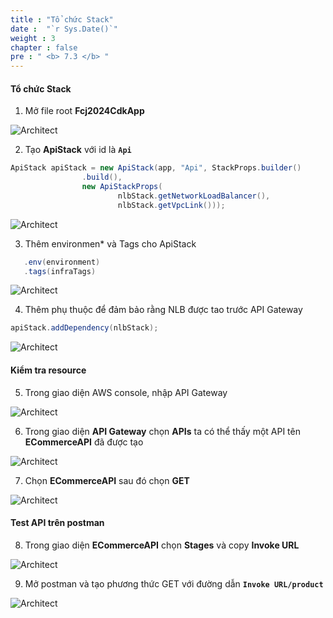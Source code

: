 ```yaml
---
title : "Tổ chức Stack"
date :  "`r Sys.Date()`" 
weight : 3
chapter : false
pre : " <b> 7.3 </b> "
---
```


#### Tổ chức Stack

1. Mở file root **Fcj2024CdkApp** 

![Architect](/images/7/3/01.png?featherlight=false&width=60pc)

2. Tạo **ApiStack** với id là **``Api``**

```java
ApiStack apiStack = new ApiStack(app, "Api", StackProps.builder()
                .build(), 
                new ApiStackProps(
                        nlbStack.getNetworkLoadBalancer(),
                        nlbStack.getVpcLink()));
```

![Architect](/images/7/3/02.png?featherlight=false&width=60pc)

3.  Thêm environmen* và Tags cho ApiStack

```java
   .env(environment)
   .tags(infraTags)
```
![Architect](/images/7/3/03.png?featherlight=false&width=60pc)

4. Thêm phụ thuộc để đảm bảo rằng NLB được tao trước API Gateway

```java
apiStack.addDependency(nlbStack);
```
![Architect](/images/7/3/04.png?featherlight=false&width=60pc)

#### Kiểm tra resource

5. Trong giao diện AWS console, nhập API Gateway

![Architect](/images/7/3/05.png?featherlight=false&width=60pc)

6. Trong giao diện **API Gateway** chọn **APIs** ta có thể thấy một API tên **ECommerceAPI** đã được tạo

![Architect](/images/7/3/06.png?featherlight=false&width=60pc)

7. Chọn **ECommerceAPI** sau đó chọn **GET** 

![Architect](/images/7/3/07.png?featherlight=false&width=60pc)

#### Test API trên postman

8. Trong giao diện **ECommerceAPI** chọn **Stages** và copy **Invoke URL**

![Architect](/images/7/3/08.png?featherlight=false&width=60pc)

9. Mở postman và tạo phương thức GET với đường dẫn **```Invoke URL/product```**

![Architect](/images/7/3/09.png?featherlight=false&width=60pc)
